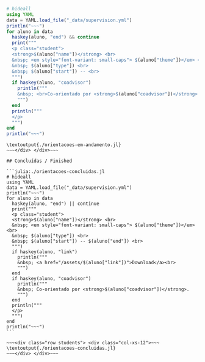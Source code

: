 <!-- ## Em andamento / Ongoing -->

```julia:./orientacoes-em-andamento.jl
# hideall
using YAML
data = YAML.load_file("_data/supervision.yml")
println("~~~")
for aluno in data
  haskey(aluno, "end") && continue
  print("""
  <p class="student">
  <strong>$(aluno["name"])</strong> <br>
  &nbsp; <em style="font-variant: small-caps"> $(aluno["theme"])</em> <br>
  &nbsp; $(aluno["type"]) <br>
  &nbsp; $(aluno["start"]) -- <br>
  """)
  if haskey(aluno, "coadvisor")
    println("""
    &nbsp; <br>Co-orientado por <strong>$(aluno["coadvisor"])</strong>.
    """)
  end
  println("""
  </p>
  """)
end
println("~~~")
```

~~~<div class="row students"> <div class="col-xs-12">~~~
\textoutput{./orientacoes-em-andamento.jl}
~~~</div> </div>~~~

## Concluídas / Finished

```julia:./orientacoes-concluidas.jl
# hideall
using YAML
data = YAML.load_file("_data/supervision.yml")
println("~~~")
for aluno in data
  haskey(aluno, "end") || continue
  print("""
  <p class="student">
  <strong>$(aluno["name"])</strong> <br>
  &nbsp; <em style="font-variant: small-caps"> $(aluno["theme"])</em> <br>
  &nbsp; $(aluno["type"]) <br>
  &nbsp; $(aluno["start"]) -- $(aluno["end"]) <br>
  """)
  if haskey(aluno, "link")
    println("""
    &nbsp; <a href="/assets/$(aluno["link"])">Download</a><br>
    """)
  end
  if haskey(aluno, "coadvisor")
    println("""
    &nbsp; Co-orientado por <strong>$(aluno["coadvisor"])</strong>.
    """)
  end
  println("""
  </p>
  """)
end
println("~~~")
```

~~~<div class="row students"> <div class="col-xs-12">~~~
\textoutput{./orientacoes-concluidas.jl}
~~~</div> </div>~~~